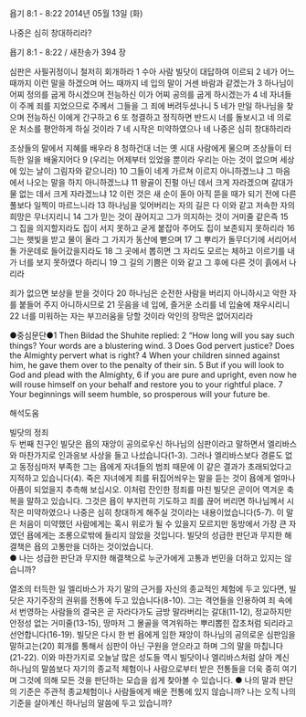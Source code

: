 욥기 8:1 - 8:22 
2014년 05월 13일 (화)

나중은 심히 창대하리라?



욥기 8:1 - 8:22 / 새찬송가 394 장


심판은 사필귀정이니 철저히 회개하라
1 수아 사람 빌닷이 대답하여 이르되 2 네가 어느 때까지 이런 말을 하겠으며 어느 때까지 네 입의 말이 거센 바람과 같겠는가 3 하나님이 어찌 정의를 굽게 하시겠으며 전능하신 이가 어찌 공의를 굽게 하시겠는가 4 네 자녀들이 주께 죄를 지었으므로 주께서 그들을 그 죄에 버려두셨나니 5 네가 만일 하나님을 찾으며 전능하신 이에게 간구하고 6 또 청결하고 정직하면 반드시 너를 돌보시고 네 의로운 처소를 평안하게 하실 것이라 7 네 시작은 미약하였으나 네 나중은 심히 창대하리라

조상들의 말에서 지혜를 배우라
8 청하건대 너는 옛 시대 사람에게 물으며 조상들이 터득한 일을 배울지어다 9 (우리는 어제부터 있었을 뿐이라 우리는 아는 것이 없으며 세상에 있는 날이 그림자와 같으니라) 10 그들이 네게 가르쳐 이르지 아니하겠느냐 그 마음에서 나오는 말을 하지 아니하겠느냐 11 왕골이 진펄 아닌 데서 크게 자라겠으며 갈대가 물 없는 데서 크게 자라겠느냐 12 이런 것은 새 순이 돋아 아직 뜯을 때가 되기 전에 다른 풀보다 일찍이 마르느니라 13 하나님을 잊어버리는 자의 길은 다 이와 같고 저속한 자의 희망은 무너지리니 14 그가 믿는 것이 끊어지고 그가 의지하는 것이 거미줄 같은즉 15 그 집을 의지할지라도 집이 서지 못하고 굳게 붙잡아 주어도 집이 보존되지 못하리라 16 그는 햇빛을 받고 물이 올라 그 가지가 동산에 뻗으며 17 그 뿌리가 돌무더기에 서리어서 돌 가운데로 들어갔을지라도 18 그 곳에서 뽑히면 그 자리도 모르는 체하고 이르기를 내가 너를 보지 못하였다 하리니 19 그 길의 기쁨은 이와 같고 그 후에 다른 것이 흙에서 나리라 

죄가 없으면 보상을 받을 것이다 
20 하나님은 순전한 사람을 버리지 아니하시고 악한 자를 붙들어 주지 아니하시므로 21 웃음을 네 입에, 즐거운 소리를 네 입술에 채우시리니 22 너를 미워하는 자는 부끄러움을 당할 것이라 악인의 장막은 없어지리라


●중심문단●1 Then Bildad the Shuhite replied: 2 “How long will you say such things? Your words are a blustering wind. 3 Does God pervert justice? Does the Almighty pervert what is right? 4 When your children sinned against him, he gave them over to the penalty of their sin. 5 But if you will look to God and plead with the Almighty, 6 if you are pure and upright, even now he will rouse himself on your behalf and restore you to your rightful place. 7 Your beginnings will seem humble, so prosperous will your future be.

해석도움





빌닷의 정죄  
두 번째 친구인 빌닷은 욥의 재앙이 공의로우신 하나님의 심판이라고 말하면서 엘리바스와 마찬가지로 인과응보 사상을 들고 나섰습니다(1-3). 그러나 엘리바스보다 경륜도 없고 동정심마저 부족한 그는 욥에게 자녀들의 범죄 때문에 이 같은 결과가 초래되었다고 지적하고 있습니다(4). 죽은 자녀에게 죄를 뒤집어씌우는 말을 듣는 것이 욥에게 얼마나 아픔이 되었을지 추측해 보십시오. 이처럼 잔인한 정죄를 마친 빌닷은 곧이어 역겨운 축복을 말하고 있습니다. 그것은 욥이 부지런히 기도하고 죄를 끊어 버리면 하나님께서 시작은 미약하였으나 나중은 심히 창대하게 해주실 것이라는 내용이었습니다(5-7). 이 말은 처음이 미약했던 사람에게는 혹시 위로가 될 수 있을지 모르지만 동방에서 가장 큰 자였던 욥에게는 조롱으로밖에 들리지 않았을 것입니다. 빌닷의 성급한 판단과 무지한 해결책은 욥의 고통만을 더하는 것이었습니다.   
● 나는 성급한 판단과 무지한 해결책으로 누군가에게 고통과 번민을 더하고 있지는 않습니까?

열조의 터득한 일 
엘리바스가 자기 말의 근거를 자신의 종교적인 체험에 두고 있다면, 빌닷은 자기주장의 권위를 전통에 두고 있습니다(8-10). 그는 격언들을 인용하여 죄 속에서 번영하는 사람들의 결국은 곧 자라다가도 금방 말라버리는 갈대(11-12), 정교하지만 안정성 없는 거미줄(13-15), 땅마저 그 몰골을 역겨워하는 뿌리뽑힌 잡초처럼 되리라고 선언합니다(16-19). 빌닷은 다시 한 번 욥에게 임한 재앙이 하나님의 공의로운 심판임을 말하고는(20) 회개를 통해서 심판이 아닌 구원을 얻으라고 하며 그의 말을 마칩니다(21-22). 이와 마찬가지로 오늘날 많은 성도들 역시 빌닷이나 엘리바스처럼 살아 계신 하나님의 말씀보다 자기의 종교적 체험이나 사람으로부터 받은 전통들을 더욱 중히 여기며 그것에 의해 모든 것을 판단하는 모습을 쉽게 찾아볼 수 있습니다.
● 나의 말과 판단의 기준은 주관적 종교체험이나 사람들에게 배운 전통에 있지 않습니까? 나는 오직 나의 기준을 살아계신 하나님의 말씀에 두고 있습니까?